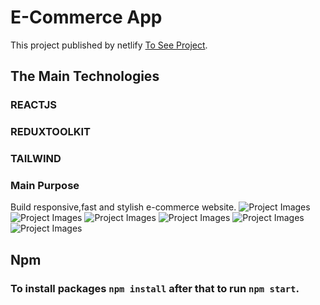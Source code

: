 # E-Commerce App

This project published by netlify [To See Project]().
## The Main Technologies 

### REACTJS 
### REDUXTOOLKIT
### TAILWIND

### Main Purpose

Build responsive,fast and stylish e-commerce website.
![Project Images](https://raw.githubusercontent.com/tugcan-kartal/tugcan-kartal-portfolio/main/src/static/1662.png)
![Project Images](https://raw.githubusercontent.com/tugcan-kartal/tugcan-kartal-portfolio/main/src/static/1663.png)
![Project Images](https://raw.githubusercontent.com/tugcan-kartal/tugcan-kartal-portfolio/main/src/static/1664.png)
![Project Images](https://raw.githubusercontent.com/tugcan-kartal/tugcan-kartal-portfolio/main/src/static/1665.png)
![Project Images](https://raw.githubusercontent.com/tugcan-kartal/tugcan-kartal-portfolio/main/src/static/1666.png)
![Project Images](https://raw.githubusercontent.com/tugcan-kartal/tugcan-kartal-portfolio/main/src/static/1667.png)


## Npm

### To install packages `npm install` after that to run `npm start`.
